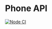 # Phone API

[![Node CI](https://github.com/julilan/unit-testing-phone/actions/workflows/node.js.yml/badge.svg)](https://github.com/julilan/unit-testing-phone/actions/workflows/node.js.yml)
